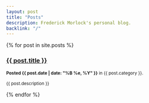 ```yaml
---
layout: post
title: "Posts"
description: Frederick Morlock's personal blog.
backlink: "/"
---
```


{% for post in site.posts %}

  <div class="post">
    <h3>
      <a href="{{ site.baseurl }}{{ post.url }}">{{ post.title }}</a>
    </h3>
    <p>
      <small><strong>Posted {{ post.date | date: "%B %e, %Y" }}</strong> in {{ post.category }}.</small>
    </p>
    <p>
      <small>{{ post.description }}</small>
    </p>
  </div>

{% endfor %}

